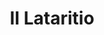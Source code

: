 ---
title: II Lataritio

mediaPath: /videos/l_03_lc-1080p.mp4
mediaPosition:  [295979.67624905723,4634052.450032415,129.30674310633924]
mediaRotation:  [0.353474446801508,-0.6576283060365246,-0.5859841165683883,0.3149657785973974]
mediaScale: 1
cameraFOV: 33.62

# Pair of camera points and targets: [final point], ... , [entrance point]
cameraPath: [
    [[295976.6935711325,4634054.423029605,128.89332505755613],[295987.766762928,4634047.098277535,130.42813956366348]],
    [[295972.32113560295,4634058.029951607,128.241700141472],[295991.07368314086,4634045.625419659,130.84092198456528]],
    [[295969.1320310919,4634063.164987291,129.8283338487062],[295985.71681524586,4634047.841848732,128.26860134680385]],
    [[295963.27306370705,4634073.410534289,130.5917935798446],[295979.65996627894,4634057.896126825,128.84279633651613]],
    [[295955.9975810825,4634082.815708284,131.30252289149973],[295972.1822499686,4634067.064459871,129.80550162777445]]
]

animationEntry: 2000
---